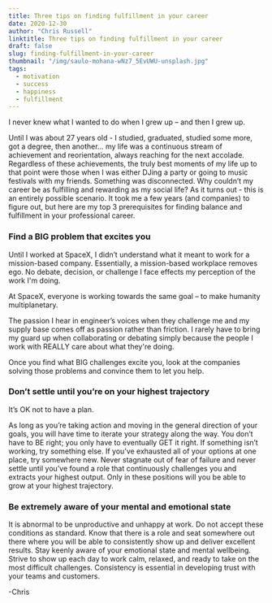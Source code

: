 ```yaml
---
title: Three tips on finding fulfillment in your career
date: 2020-12-30
author: "Chris Russell"
linktitle: Three tips on finding fulfillment in your career
draft: false
slug: finding-fulfillment-in-your-career
thumbnail: "/img/saulo-mohana-wNz7_5EvUWU-unsplash.jpg"
tags:
  - motivation
  - success
  - happiness
  - fulfillment
---
```


I never knew what I wanted to do when I grew up – and then I grew up.

Until I was about 27 years old - I studied, graduated, studied some more, got a degree, then another… my life was a continuous stream of achievement and reorientation, always reaching for the next accolade. Regardless of these achievements, the truly best moments of my life up to that point were those when I was either DJing a party or going to music festivals with my friends. Something was disconnected. Why couldn’t my career be as fulfilling and rewarding as my social life? As it turns out - this is an entirely possible scenario. It took me a few years (and companies) to figure out, but here are my top 3 prerequisites for finding balance and fulfillment in your professional career. 

### **Find a BIG problem that excites you**  

Until I worked at SpaceX, I didn’t understand what it meant to work for a mission-based company. Essentially, a mission-based workplace removes ego. No debate, decision, or challenge I face effects my perception of the work I'm doing.

At SpaceX, everyone is working towards the same goal – to make humanity multiplanetary. 

The passion I hear in engineer’s voices when they challenge me and my supply base comes off as passion rather than friction. I rarely have to bring my guard up when collaborating or debating simply because the people I work with REALLY care about what they're doing. 

Once you find what BIG challenges excite you, look at the companies solving those problems and convince them to let you help. 

### **Don’t settle until you’re on your highest trajectory**

It’s OK not to have a plan. 

As long as you’re taking action and moving in the general direction of your goals, you will have time to iterate your strategy along the way. You don’t have to BE right; you only have to eventually GET it right. If something isn’t working, try something else. If you’ve exhausted all of your options at one place, try somewhere new. Never stagnate out of fear of failure and never settle until you’ve found a role that continuously challenges you and extracts your highest output. Only in these positions will you be able to grow at your highest trajectory.

### **Be extremely aware of your mental and emotional state**

It is abnormal to be unproductive and unhappy at work. Do not accept these conditions as standard. Know that there is a role and seat somewhere out there where you will be able to consistently show up and deliver excellent results. Stay keenly aware of your emotional state and mental wellbeing. Strive to show up each day to work calm, relaxed, and ready to take on the most difficult challenges. Consistency is essential in developing trust with your teams and customers. 

-Chris
